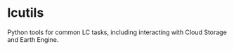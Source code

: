 # lcutils
Python tools for common LC tasks, including interacting with Cloud Storage and Earth Engine.
